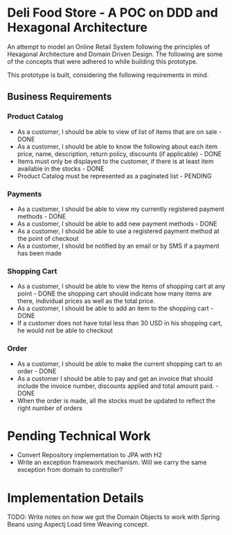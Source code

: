 # Deli Food Store - A POC on DDD and Hexagonal Architecture

An attempt to model an Online Retail System following the principles of Hexagonal Architecture and Domain Driven Design.
The following are some of the concepts that were adhered to while building this prototype.

This prototype is built, considering the following requirements in mind.

## Business Requirements

### Product Catalog
- As a customer, I should be able to view of list of items that are on sale - DONE
- As a customer, I should be able to know the following about each item 
  price, name, description, return policy, discounts (if applicable)  - DONE
- Items must only be displayed to the customer, if there is at least item available in the stocks - DONE
- Product Catalog must be represented as a paginated list - PENDING

### Payments
- As a customer, I should be able to view my currently registered payment methods - DONE
- As a customer, I should be able to add new payment methods - DONE
- As a customer, I should be able to use a registered payment method at the point of checkout
- As a customer, I should be notified by an email or by SMS if a payment has been made


### Shopping Cart
- As a customer, I should be able to view the items of shopping cart at any point - DONE
  the shopping cart should indicate how many items are there, individual prices as well as the 
  total price.
- As a customer, I should be able to add an item to the shopping cart - DONE
- If a customer does not have total less than 30 USD in his shopping cart, he would not be able to checkout

### Order
- As a customer, I should be able to make the current shopping cart to an order - DONE
- As a customer I should be able to pay and get an invoice that should include the invoice number, 
  discounts applied and total amount paid. - DONE
- When the order is made, all the stocks must be updated to reflect the right number of orders


# Pending Technical Work

- Convert Repository implementation to JPA with H2 
- Write an exception framework mechanism. Will we carry the same exception from domain to controller? 


# Implementation Details

TODO: Write notes on how we got the Domain Objects to work with Spring Beans using Aspectj Load time Weaving concept.



